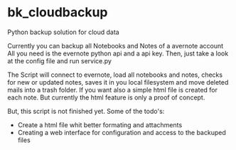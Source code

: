 bk\_cloudbackup
==============

Python backup solution for cloud data

Currently you can backup all Notebooks and Notes of a avernote account
All you need is the evernote python api and a api key.
Then, just take a look at the config file and run service.py

The Script will connect to evernote, load all notebooks and notes,
checks for new or updated notes, saves it in you local filesystem
and move deleted mails into a trash folder. If you want also
a simple html file is created for each note. But currently the html
feature is only a proof of concept.

But, this script is not finished yet.
Some of the todo's:
 - Create a html file whit better formating and attachments
 - Creating a web interface for configuration and access to the backuped files





